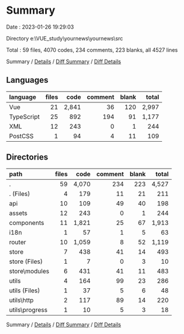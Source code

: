 # Summary

Date : 2023-01-26 19:29:03

Directory e:\\VUE_study\\yournews\\yournews\\src

Total : 59 files,  4070 codes, 234 comments, 223 blanks, all 4527 lines

Summary / [Details](details.md) / [Diff Summary](diff.md) / [Diff Details](diff-details.md)

## Languages
| language | files | code | comment | blank | total |
| :--- | ---: | ---: | ---: | ---: | ---: |
| Vue | 21 | 2,841 | 36 | 120 | 2,997 |
| TypeScript | 25 | 892 | 194 | 91 | 1,177 |
| XML | 12 | 243 | 0 | 1 | 244 |
| PostCSS | 1 | 94 | 4 | 11 | 109 |

## Directories
| path | files | code | comment | blank | total |
| :--- | ---: | ---: | ---: | ---: | ---: |
| . | 59 | 4,070 | 234 | 223 | 4,527 |
| . (Files) | 4 | 179 | 11 | 21 | 211 |
| api | 10 | 109 | 49 | 40 | 198 |
| assets | 12 | 243 | 0 | 1 | 244 |
| components | 11 | 1,821 | 25 | 67 | 1,913 |
| i18n | 1 | 57 | 1 | 5 | 63 |
| router | 10 | 1,059 | 8 | 52 | 1,119 |
| store | 7 | 438 | 41 | 14 | 493 |
| store (Files) | 1 | 7 | 0 | 3 | 10 |
| store\\modules | 6 | 431 | 41 | 11 | 483 |
| utils | 4 | 164 | 99 | 23 | 286 |
| utils (Files) | 1 | 37 | 5 | 6 | 48 |
| utils\\http | 2 | 117 | 89 | 14 | 220 |
| utils\\progress | 1 | 10 | 5 | 3 | 18 |

Summary / [Details](details.md) / [Diff Summary](diff.md) / [Diff Details](diff-details.md)